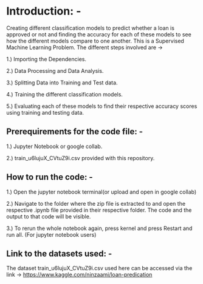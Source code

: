 # Introduction: -

Creating different classification models to predict whether a loan is approved or not and finding the accuracy for each of these models to see how the different models compare to one another.
This is a Supervised Machine Learning Problem.
The different steps involved are  -> 

1.) Importing the Dependencies.

2.) Data Processing and Data Analysis.

3.) Splitting Data into Training and Test data.

4.) Training the different classification models.

5.) Evaluating each of these models to find their respective accuracy scores using training and testing data.


## Prerequirements for the code file: -

1.) Jupyter Notebook or google collab.

2.) train_u6lujuX_CVtuZ9i.csv provided with this repository.


## How to run the code: -

1.) Open the jupyter notebook terminal(or upload and open in google collab) 

2.) Navigate to the folder where the zip file is extracted to and open the respective .ipynb file provided in their respective folder. The code and the output to that code will be visible.

3.) To rerun the whole notebook again, press kernel and press Restart and run all. (For jupyter notebook users)


## Link to the datasets used: -

The dataset train_u6lujuX_CVtuZ9i.csv used here can be accessed via the link -> https://www.kaggle.com/ninzaami/loan-predication
